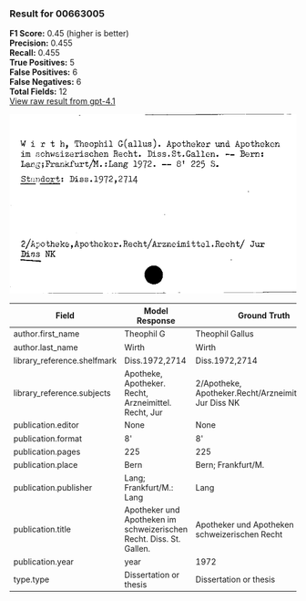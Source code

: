 ### Result for 00663005
**F1 Score:** 0.45 (higher is better)<br>**Precision:** 0.455<br>**Recall:** 0.455<br>**True Positives:** 5<br>**False Positives:** 6<br>**False Negatives:** 6<br>**Total Fields:** 12<br>[View raw result from gpt-4.1](https://github.com/RISE-UNIBAS/humanities_data_benchmark/blob/main/results/2025-09-30/T0160/request_T0160_00663005.json)

<img src="https://github.com/RISE-UNIBAS/humanities_data_benchmark/blob/main/benchmarks/zettelkatalog/images/00663005.jpg?raw=true" alt="00663005" width="600px">

| Field | Model Response | Ground Truth | Fuzzy Score | Match |
|-------|----------------|--------------|-------------|-------|
| author.first_name | Theophil G | Theophil Gallus | 0.800 | ❌ |
| author.last_name | Wirth | Wirth | 1.000 | ✅ |
| library_reference.shelfmark | Diss.1972,2714 | Diss.1972,2714 | 1.000 | ✅ |
| library_reference.subjects | Apotheke, Apotheker. Recht, Arzneimittel. Recht, Jur | 2/Apotheke, Apotheker.Recht/Arzneimittel.Recht/ Jur Diss NK | 0.847 | ❌ |
| publication.editor | None | None | 1.000 | ✅ |
| publication.format | 8' | 8' | 1.000 | ✅ |
| publication.pages | 225 | 225 | 1.000 | ✅ |
| publication.place | Bern | Bern; Frankfurt/M. | 0.364 | ❌ |
| publication.publisher | Lang; Frankfurt/M.: Lang | Lang | 0.286 | ❌ |
| publication.title | Apotheker und Apotheken im schweizerischen Recht. Diss. St. Gallen. | Apotheker und Apotheken im schweizerischen Recht | 0.835 | ❌ |
| publication.year | year | 1972 | 0.000 | ❌ |
| type.type | Dissertation or thesis | Dissertation or thesis | 1.000 | ✅ |
